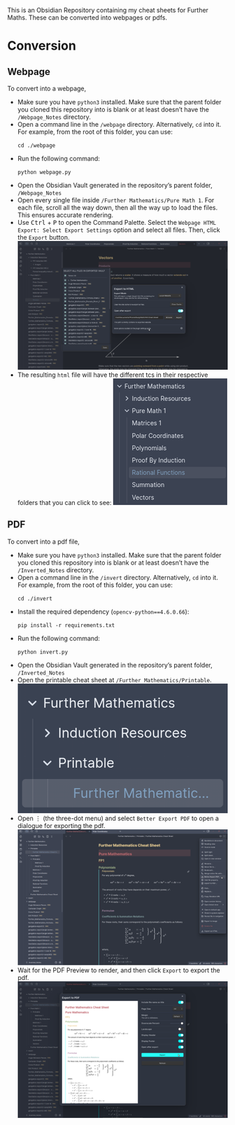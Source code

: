 This is an Obsidian Repository containing my cheat sheets for Further Maths. These can be converted into webpages or pdfs.
# Conversion
## Webpage
To convert into a webpage,
- Make sure you have `python3` installed. Make sure that the parent folder you cloned this repository into is blank or at least doesn’t have the `/Webpage_Notes` directory.
- Open a command line in the `/webpage` directory. Alternatively, `cd` into it. For example, from the root of this folder, you can use:
	```
	cd ./webpage
	```
- Run the following command:
	```
	python webpage.py
	```
- Open the Obsidian Vault generated in the repository’s parent folder, `/Webpage_Notes`
- Open every single file inside `/Further Mathematics/Pure Math 1`. For each file, scroll all the way down, then all the way up to load the files. This ensures accurate rendering.
- Use <kbd>Ctrl</kbd> + <kbd>P</kbd> to open the Command Palette. Select the `Webpage HTML Export: Select Export Settings` option and select all files. Then, click the `Export` button.
	![HTML Export Dialogue](README/HTML_Export.png)
- The resulting `html` file will have the different tcs in their respective folders that you can click to see:
	![HTML Topics Sidebar](README/HTML_Topics.png)

## PDF
To convert into a pdf file,
- Make sure you have `python3` installed. Make sure that the parent folder you cloned this repository into is blank or at least doesn’t have the `/Inverted_Notes` directory.
- Open a command line in the `/invert` directory. Alternatively, `cd` into it. For example, from the root of this folder, you can use:
	```
	cd ./invert
	```
- Install the required dependency (`opencv-python==4.6.0.66`):
	```
	pip install -r requirements.txt
	```
- Run the following command:
	```
	python invert.py
	```
- Open the Obsidian Vault generated in the repository’s parent folder, `/Inverted_Notes`
- Open the printable cheat sheet at `/Further Mathematics/Printable`.
	![Printable Markdown File Location](README/PDF_Printable.png)
- Open $\vdots$ (the three-dot menu) and select `Better Export PDF` to open a dialogue for exporting the pdf.
	![PDF Export Menu Option](README/PDF_Export.png)
- Wait for the PDF Preview to render, and then click `Export` to export the pdf.
	![PDF Export Dialogue](README/PDF_Export_Dialogue.png)